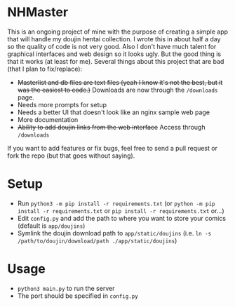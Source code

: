 # NHMaster

This is an ongoing project of mine with the purpose of creating a simple app that will handle my doujin hentai collection.
I wrote this in about half a day so the quality of code is not very good. Also I don't have much talent for graphical interfaces and web design so it looks ugly. But the good thing is that it works (at least for me).
Several things about this project that are bad (that I plan to fix/replace):
* ~~Masterlist and db files are text files (yeah I know it's not the best, but it was the easiest to code.)~~ Downloads are now through the `/downloads` page.
* Needs more prompts for setup
* Needs a better UI that doesn't look like an nginx sample web page
* More documentation
* ~~Ability to add doujin links from the web interface~~ Access through `/downloads`

If you want to add features or fix bugs, feel free to send a pull request or fork the repo (but that goes without saying).

# Setup

* Run `python3 -m pip install -r requirements.txt` (or `python -m pip install -r requirements.txt` or `pip install -r requirements.txt` or...)
* Edit `config.py` and add the path to where you want to store your comics (default is `app/doujins`)
* Symlink the doujin download path to `app/static/doujins` (i.e. `ln -s /path/to/doujin/download/path ./app/static/doujins`)

# Usage
* `python3 main.py` to run the server
* The port should be specified in `config.py`
